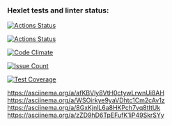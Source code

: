 ### Hexlet tests and linter status:
[![Actions Status](https://github.com/ShagalovNick/php-project-lvl2/workflows/hexlet-check/badge.svg)](https://github.com/ShagalovNick/php-project-lvl2/actions)

[![Actions Status](https://github.com/ShagalovNick/php-project-lvl2/workflows/differ-check/badge.svg)](https://github.com/ShagalovNick/php-project-lvl2/actions)

[![Code Climate](https://codeclimate.com/github/ShagalovNick/php-project-lvl2/badges/gpa.svg)](https://codeclimate.com/github/ShagalovNick/php-project-lvl2)

[![Issue Count](https://codeclimate.com/github/ShagalovNick/php-project-lvl2/badges/issue_count.svg)](https://codeclimate.com/github/ShagalovNick/php-project-lvl2/issues)

[![Test Coverage](https://codeclimate.com/github/ShagalovNick/php-project-lvl2/badges/coverage.svg)](https://codeclimate.com/github/ShagalovNick/php-project-lvl2/coverage)

https://asciinema.org/a/afKBVly8VtH0ctywLrwnUi8AH
https://asciinema.org/a/WSOirkye9yaVDhtc1Cm2cAv1z
https://asciinema.org/a/8GxKjnlL6a8HKPch7vq8tItUk
https://asciinema.org/a/zZD9hD6TpEFufK1iP49SkrSYy